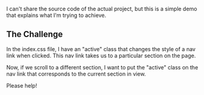 I can't share the source code of the actual project, but this is a simple demo that explains what I'm trying to achieve.

## The Challenge

In the index.css file, I have an "active" class that changes the style of a nav link when clicked. This nav link takes us to a particular section on the page.

Now, if we scroll to a different section, I want to put the "active" class on the nav link that corresponds to the current section in view.

Please help!
